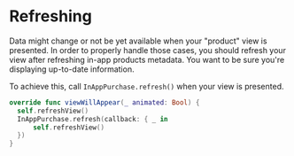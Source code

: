 # Refreshing
Data might change or not be yet available when your "product" view is presented. In order to properly handle those cases, you should refresh your view after refreshing in-app products metadata. You want to be sure you're displaying up-to-date information.

To achieve this, call `InAppPurchase.refresh()` when your view is presented.

``` swift
override func viewWillAppear(_ animated: Bool) {
  self.refreshView()
  InAppPurchase.refresh(callback: { _ in
      self.refreshView()
  })
}
```
